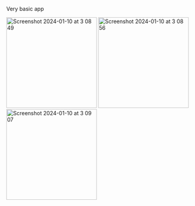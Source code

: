 Very basic app

<img width="238" alt="Screenshot 2024-01-10 at 3 08 49" src="https://github.com/mvaculik/m_vaculik_mt_apk/assets/73494801/66541441-e0e8-4842-8cce-8d51af074c48">
<img width="238" alt="Screenshot 2024-01-10 at 3 08 56" src="https://github.com/mvaculik/m_vaculik_mt_apk/assets/73494801/81bcf394-4353-4ed2-b64a-37b97a3f800d">
<img width="238" alt="Screenshot 2024-01-10 at 3 09 07" src="https://github.com/mvaculik/m_vaculik_mt_apk/assets/73494801/bfeb4fd2-96c0-467d-bf6e-788526147e38">
